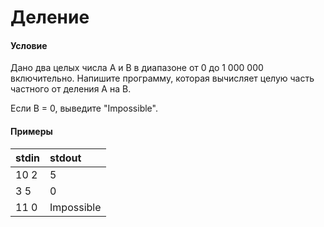 # Деление

#### Условие
 
Дано два целых числа A и B в диапазоне от 0 до 1 000 000 включительно. Напишите программу, которая вычисляет целую часть частного от деления A на B.

Если B = 0, выведите "Impossible".

#### Примеры

stdin   | stdout
:------ | :-----
10 2    | 5
3 5     | 0
11 0    | Impossible



